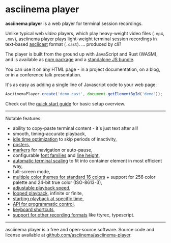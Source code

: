 # asciinema player

__asciinema player__ is a web player for terminal session recordings.

Unlike typical web _video_ players, which play heavy-weight video files (`.mp4`,
`.mov`), asciinema player plays light-weight terminal session recordings in
text-based [asciicast](../asciicast/v2/) format (`.cast`). ... produced by cli?

<div class="player" id="player-manual-player-intro"></div>

The player is built from the ground up with JavaScript and Rust (WASM), and is
available as [npm package](https://www.npmjs.com/package/asciinema-player) and a
[standalone JS
bundle](https://github.com/asciinema/asciinema-player/releases/latest).

You can use it on any HTML page - in a project documentation, on a blog, or in a
conference talk presentation.

It's as easy as adding a single line of Javascript code to your web page:

```javascript
AsciinemaPlayer.create('demo.cast', document.getElementById('demo'));
```

Check out the [quick start guide](quick-start/) for basic setup overview.

---

Notable features:

* ability to copy-paste terminal content - it's just text after all!
* smooth, timing-accurate playback,
* [idle time optimization](options/#idletimelimit) to skip periods of
  inactivity,
* [posters](options/#poster),
* [markers](markers/) for navigation or auto-pause,
* configurable [font families](options/#terminalfontfamily) and [line
  height](options/#terminallineheight),
* [automatic terminal scaling](options/#fit) to fit into container element in
  most efficient way,
* full-screen mode,
* [multiple color themes for standard 16 colors](options/#theme) + support for
  256 color palette and 24-bit true color (ISO-8613-3),
* [adjustable playback speed](options/#speed),
* [looped playback](options/#loop), infinite or finite,
* [starting playback at specific time](options/#startat),
* [API for programmatic control](api/),
* [keyboard shortcuts](shortcuts/),
* [support for other recording
  formats](loading/#playing-other-recording-formats) like ttyrec, typescript.

---

asciinema player is a free and open-source software. Source code and license
available at
[github.com/asciinema/asciinema-player](https://github.com/asciinema/asciinema-player).
